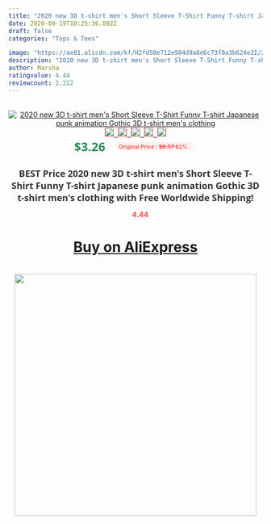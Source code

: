 ```yaml
---
title: "2020 new 3D t-shirt men's Short Sleeve T-Shirt Funny T-shirt Japanese punk animation Gothic 3D t-shirt men's clothing"
date: 2020-09-19T10:25:36.892Z
draft: false
categories: "Tops & Tees"

image: "https://ae01.alicdn.com/kf/H2fd50e712e984d9a8e6c73f0a3b624e2I/2020-new-3D-t-shirt-men-s-Short-Sleeve-T-Shirt-Funny-T-shirt-Japanese-punk.jpg"
description: "2020 new 3D t-shirt men's Short Sleeve T-Shirt Funny T-shirt Japanese punk animation Gothic 3D t-shirt men's clothing"
author: Marsha
ratingvalue: 4.44
reviewcount: 2.222
---
```

<br>
<div style="text-align: center;">
<a href="https://s.click.aliexpress.com/e/_9zY0VP" target="_blank" rel="nofollow noopener noreferrer"><img alt="2020 new 3D t-shirt men's Short Sleeve T-Shirt Funny T-shirt Japanese punk animation Gothic 3D t-shirt men's clothing" class="magnifier-image" src="https://ae01.alicdn.com/kf/H2fd50e712e984d9a8e6c73f0a3b624e2I/2020-new-3D-t-shirt-men-s-Short-Sleeve-T-Shirt-Funny-T-shirt-Japanese-punk.jpg_640x640.jpg">
<br>
<img style="border:1px solid salmon" src="https://ae01.alicdn.com/kf/H2fd50e712e984d9a8e6c73f0a3b624e2I/2020-new-3D-t-shirt-men-s-Short-Sleeve-T-Shirt-Funny-T-shirt-Japanese-punk.jpg_120x120.jpg">&nbsp;&nbsp;<img style="border:1px solid salmon" src="https://ae01.alicdn.com/kf/H30b66c48d6614daa815630215807c48bR/2020-new-3D-t-shirt-men-s-Short-Sleeve-T-Shirt-Funny-T-shirt-Japanese-punk.jpg_120x120.jpg">&nbsp;&nbsp;<img style="border:1px solid salmon" src="https://ae01.alicdn.com/kf/H53cded63710248a8881bc1cbd7319163o/2020-new-3D-t-shirt-men-s-Short-Sleeve-T-Shirt-Funny-T-shirt-Japanese-punk.jpg_120x120.jpg">&nbsp;&nbsp;<img style="border:1px solid salmon" src="https://ae01.alicdn.com/kf/Hfc78adfd5fec45498cbae848843a7e884/2020-new-3D-t-shirt-men-s-Short-Sleeve-T-Shirt-Funny-T-shirt-Japanese-punk.jpg_120x120.jpg">&nbsp;&nbsp;<img style="border:1px solid salmon" src="https://ae01.alicdn.com/kf/Hb37557fe751641fe97ad25fd6a5dfdc4T/2020-new-3D-t-shirt-men-s-Short-Sleeve-T-Shirt-Funny-T-shirt-Japanese-punk.jpg_120x120.jpg"></a></div><br0>
<div style="text-align: center;"><span style="background-color: white; border: 0px; box-sizing: border-box; color: seagreen; display: inline-block; font-family: &quot;open sans&quot; , &quot;arial&quot; , &quot;helvetica&quot; , sans-serif , &quot;heiti&quot;; font-size: 24px; font-stretch: inherit; font-weight: 700; line-height: inherit; margin: 0px 10px 0px 0px; padding: 0px; vertical-align: middle;">$3.26 </span>
<span style="background: rgb(255 , 241 , 241); border-radius: 3px; border: 0px; box-sizing: border-box; color: #ff4747; display: inline-block; font-family: inherit; font-size: 12px; font-stretch: inherit; font-style: inherit; font-variant: inherit; font-weight: 600; line-height: inherit; margin: 0px; padding: 2px 5px; transform: scale(0.9); vertical-align: middle;">Original Price : <b style="text-decoration: line-through;">$8.57 </b> 62%&nbsp;&nbsp;</span></div>
<h1 style="color: #333333; display: inline-block; font-family: &quot;open sans&quot; , &quot;arial&quot; , &quot;helvetica&quot; , sans-serif , &quot;heiti&quot;; font-size: 18px; font-stretch: inherit; font-weight: 700; text-align: center;">BEST Price 2020 new 3D t-shirt men's Short Sleeve T-Shirt Funny T-shirt Japanese punk animation Gothic 3D t-shirt men's clothing with Free Worldwide Shipping!</h1>
<div style="color: #ff4747; text-align: center;">
<img src="https://4.bp.blogspot.com/-M0ZcTcb-5uY/XleCXlxnR4I/AAAAAAAAAEc/OrjgMkXV1oMQFaCRZj5HQwOCBcu3w1FegCPcBGAYYCw/s1600/star.png" style="height: 15px;">&nbsp;<b>4.44</b></div>
<div class="button_cont" align="center"><a class="buynow_a" href="https://s.click.aliexpress.com/e/_9zY0VP" target="_blank" rel="nofollow noopener noreferrer"><H1>Buy on AliExpress</H1></a></div><br>
<div class="separator" style="clear: both; text-align: center;">
<img src="https://lh3.googleusercontent.com/-pTy5HemUv9M/XlePHvY0dAI/AAAAAAAAAE4/0nX5iRUoIWY8eMW9Dpxeirr157OZliDIgCLcBGAsYHQ/s1600/badge.gif" width="480">
</div>
